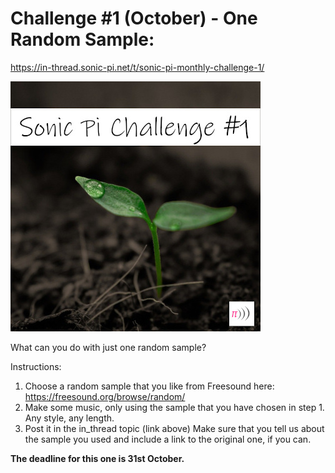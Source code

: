 # Challenge #1 (October) - One Random Sample:
https://in-thread.sonic-pi.net/t/sonic-pi-monthly-challenge-1/

![alt text](https://raw.githubusercontent.com/binarysweets/sonic-pi-monthly-challenge/main/challenge-1/challenge-image.jpg "Challenge Image")

What can you do with just one random sample?

Instructions:

1. Choose a random sample that you like from Freesound here: https://freesound.org/browse/random/
2. Make some music, only using the sample that you have chosen in step 1. Any style, any length.
3. Post it in the in_thread topic (link above)
Make sure that you tell us about the sample you used and include a link to the original one, if you can.

**The deadline for this one is 31st October.**
